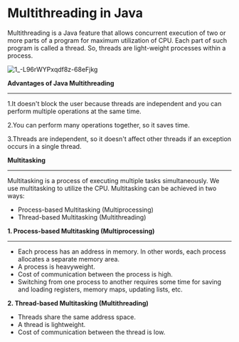 

# Multithreading in Java

Multithreading is a Java feature that allows concurrent execution of two or more parts of a program for maximum utilization of CPU. Each part of such program is called a thread. So, threads are light-weight processes within a process.

![1_-L96rWYPxqdf8z-68eFjkg](https://github.com/zen-class/zen-class-automation-testing-documentation/blob/main/diagram/Java%20tutorial-images/JVM3.jpg)


**Advantages of Java Multithreading**

---

1.It doesn't block the user because threads are independent and you can perform multiple operations at the same time.

2.You can perform many operations together, so it saves time.

3.Threads are independent, so it doesn't affect other threads if an exception occurs in a single thread.

**Multitasking**

---
Multitasking is a process of executing multiple tasks simultaneously. We use multitasking to utilize the CPU. Multitasking can be achieved in two ways:

- Process-based Multitasking (Multiprocessing)
- Thread-based Multitasking (Multithreading)

**1. Process-based Multitasking (Multiprocessing)**

---

- Each process has an address in memory. In other words, each process allocates a separate memory area.
- A process is heavyweight.
- Cost of communication between the process is high.
- Switching from one process to another requires some time for saving and loading registers, memory maps, updating lists, etc.

**2. Thread-based Multitasking (Multithreading)**

- Threads share the same address space.
- A thread is lightweight.
- Cost of communication between the thread is low.
   

